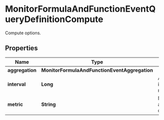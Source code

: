 # MonitorFormulaAndFunctionEventQueryDefinitionCompute

Compute options.

## Properties

| Name            | Type                                          | Description                      | Notes      |
| --------------- | --------------------------------------------- | -------------------------------- | ---------- |
| **aggregation** | **MonitorFormulaAndFunctionEventAggregation** |                                  |
| **interval**    | **Long**                                      | A time interval in milliseconds. | [optional] |
| **metric**      | **String**                                    | Measurable attribute to compute. | [optional] |
